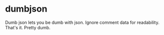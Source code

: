 # dumbjson
Dumb json lets you be dumb with json. Ignore comment data for readability. That's it. Pretty dumb.
